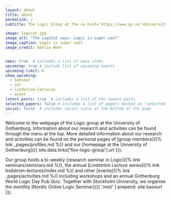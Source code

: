 ```yaml
---
layout: about
title: about
permalink: /
subtitle: The Logic Group at the <a href='https://www.gu.se'>University of Gothenburg</a>

image: logicat.jpg
image_alt: "The LogiCat says: Logic is super cool"
image_caption: Logic is super cool
image_credit: Amelie Wehr


news: true  # includes a list of news items
upcoming: true # include list of upcoming events
upcoming-limit: 6
show_upcoming:
  - seminar
  - nol
  - lindstrom-lectures
  - event
latest_posts: true  # includes a list of the newest posts
selected_papers: false # includes a list of papers marked as "selected={true}"
social: false  # includes social icons at the bottom of the page
---
```


Welcome to the webpage of the Logic group at the University of Gothenburg.
Information about our research and activities can be found through the menu at the top.
More detailed information about our research and activities can be found on the personal pages of [group members]({% link _pages/profiles.md %}) and our [homepage at the University of Gothenburg]({{ site.data.links['flov-logic-group'].url }}).

Our group holds a bi-weekly [research seminar in Logic]({% link seminars/seminars.md %}), the annual [Lindström Lecture series]({% link lindstrom-lectures/index.md %}) and other [events]({% link _pages/activities.md %}) including workshops and an annual Gothenburg World Logic Day Pub Quiz.
Together with Stockholm University, we organise the monthly [Nordic Online Logic Seminar]({{ '/nol/' | prepend: site.baseurl }}).
